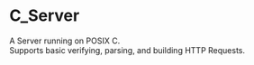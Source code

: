 # C_Server
A Server running on POSIX C.</br>
Supports basic verifying, parsing, and building HTTP Requests.</br>
